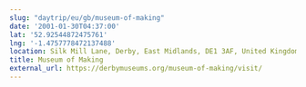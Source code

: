 ```yaml
---
slug: "daytrip/eu/gb/museum-of-making"
date: '2001-01-30T04:37:00'
lat: '52.92544872475761'
lng: '-1.4757778472137488'
location: Silk Mill Lane, Derby, East Midlands, DE1 3AF, United Kingdom
title: Museum of Making
external_url: https://derbymuseums.org/museum-of-making/visit/
---
```



